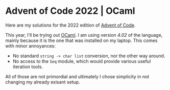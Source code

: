 # Advent of Code 2022 | OCaml

Here are my solutions for the 2022 edition of [Advent of Code](https://adventofcode.com/2022/about).

This year, I'll be trying out [OCaml](https://ocaml.org/). I am using version *4.02* of the language, mainly because it is the one that was installed on my laptop. 
This comes with minor annoyances:
  - No standard `string -> char list` conversion, nor the other way around.
  - No access to the `Seq` module, which would provide various useful iteration tools.

All of those are not primordial and ultimately I chose simplicity in not changing my already exisant setup.

